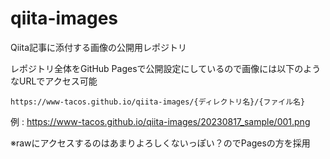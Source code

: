 # qiita-images

Qiita記事に添付する画像の公開用レポジトリ

レポジトリ全体をGitHub Pagesで公開設定にしているので画像には以下のようなURLでアクセス可能

`https://www-tacos.github.io/qiita-images/{ディレクトリ名}/{ファイル名}`

例 : <https://www-tacos.github.io/qiita-images/20230817_sample/001.png>

※rawにアクセスするのはあまりよろしくないっぽい？のでPagesの方を採用
